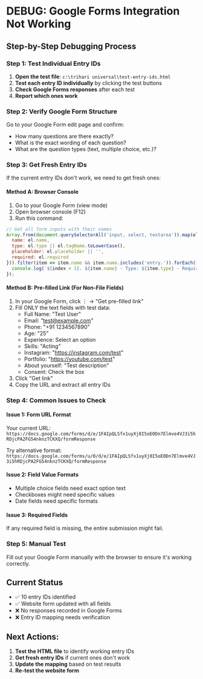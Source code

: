 # DEBUG: Google Forms Integration Not Working

## Step-by-Step Debugging Process

### Step 1: Test Individual Entry IDs
1. **Open the test file**: `c:\trihari universal\test-entry-ids.html`
2. **Test each entry ID individually** by clicking the test buttons
3. **Check Google Forms responses** after each test
4. **Report which ones work**

### Step 2: Verify Google Form Structure
Go to your Google Form edit page and confirm:
- How many questions are there exactly?
- What is the exact wording of each question?
- What are the question types (text, multiple choice, etc.)?

### Step 3: Get Fresh Entry IDs
If the current entry IDs don't work, we need to get fresh ones:

#### Method A: Browser Console
1. Go to your Google Form (view mode)
2. Open browser console (F12)
3. Run this command:
```javascript
// Get all form inputs with their names
Array.from(document.querySelectorAll('input, select, textarea')).map(el => ({
  name: el.name,
  type: el.type || el.tagName.toLowerCase(),
  placeholder: el.placeholder || '',
  required: el.required
})).filter(item => item.name && item.name.includes('entry.')).forEach((item, index) => {
  console.log(`${index + 1}. ${item.name} - Type: ${item.type} - Required: ${item.required}`);
});
```

#### Method B: Pre-filled Link (For Non-File Fields)
1. In your Google Form, click ⋮ → "Get pre-filled link"
2. Fill ONLY the text fields with test data:
   - Full Name: "Test User"
   - Email: "test@example.com"
   - Phone: "+91 1234567890"
   - Age: "25"
   - Experience: Select an option
   - Skills: "Acting"
   - Instagram: "https://instagram.com/test"
   - Portfolio: "https://youtube.com/test"
   - About yourself: "Test description"
   - Consent: Check the box
3. Click "Get link"
4. Copy the URL and extract all entry IDs

### Step 4: Common Issues to Check

#### Issue 1: Form URL Format
Your current URL: `https://docs.google.com/forms/d/e/1FAIpQLSfx1uyXj0I5oE0Dn7Elmve4VJ3i5hRDjcPA2FG54nknzTCKXQ/formResponse`

Try alternative format: `https://docs.google.com/forms/u/0/d/e/1FAIpQLSfx1uyXj0I5oE0Dn7Elmve4VJ3i5hRDjcPA2FG54nknzTCKXQ/formResponse`

#### Issue 2: Field Value Formats
- Multiple choice fields need exact option text
- Checkboxes might need specific values
- Date fields need specific formats

#### Issue 3: Required Fields
If any required field is missing, the entire submission might fail.

### Step 5: Manual Test
Fill out your Google Form manually with the browser to ensure it's working correctly.

## Current Status
- ✅ 10 entry IDs identified
- ✅ Website form updated with all fields
- ❌ No responses recorded in Google Forms
- ❌ Entry ID mapping needs verification

## Next Actions:
1. **Test the HTML file** to identify working entry IDs
2. **Get fresh entry IDs** if current ones don't work
3. **Update the mapping** based on test results
4. **Re-test the website form**
